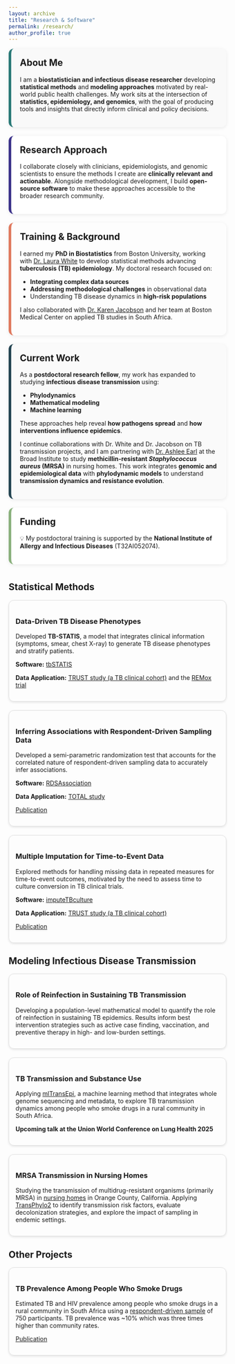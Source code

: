 ```yaml
---
layout: archive
title: "Research & Software"
permalink: /research/
author_profile: true
---
```


<!-- About Section -->
<div style="display: grid; gap: 20px; margin-bottom: 40px;">

  <div style="border-left: 6px solid #2b7a78; background: #f9f9f9; border-radius: 12px; padding: 20px; box-shadow: 0 2px 8px rgba(0,0,0,0.08);">
    <h2 style="margin-top: 0;">About Me</h2>
    <p>I am a <strong>biostatistician and infectious disease researcher</strong> developing <strong>statistical methods</strong> and <strong>modeling approaches</strong> motivated by real-world public health challenges. My work sits at the intersection of <strong>statistics, epidemiology, and genomics</strong>, with the goal of producing tools and insights that directly inform clinical and policy decisions.</p>
  </div>

  <div style="border-left: 6px solid #3d348b; background: #ffffff; border-radius: 12px; padding: 20px; box-shadow: 0 2px 8px rgba(0,0,0,0.08);">
    <h2 style="margin-top: 0;">Research Approach</h2>
    <p>I collaborate closely with clinicians, epidemiologists, and genomic scientists to ensure the methods I create are <strong>clinically relevant and actionable</strong>. Alongside methodological development, I build <strong>open-source software</strong> to make these approaches accessible to the broader research community.</p>
  </div>

  <div style="border-left: 6px solid #e07a5f; background: #fdfdfd; border-radius: 12px; padding: 20px; box-shadow: 0 2px 8px rgba(0,0,0,0.08);">
    <h2 style="margin-top: 0;">Training & Background</h2>
    <p>I earned my <strong>PhD in Biostatistics</strong> from Boston University, working with <a href="https://www.bu.edu/sph/profile/laura-white/">Dr. Laura White</a> to develop statistical methods advancing <strong>tuberculosis (TB) epidemiology</strong>. My doctoral research focused on:</p>
    <ul>
      <li><strong>Integrating complex data sources</strong></li>
      <li><strong>Addressing methodological challenges</strong> in observational data</li>
      <li>Understanding TB disease dynamics in <strong>high-risk populations</strong></li>
    </ul>
    <p>I also collaborated with <a href="https://sites.bu.edu/jacobson/">Dr. Karen Jacobson</a> and her team at Boston Medical Center on applied TB studies in South Africa.</p>
  </div>

  <div style="border-left: 6px solid #264653; background: #fafafa; border-radius: 12px; padding: 20px; box-shadow: 0 2px 8px rgba(0,0,0,0.08);">
    <h2 style="margin-top: 0;">Current Work</h2>
    <p>As a <strong>postdoctoral research fellow</strong>, my work has expanded to studying <strong>infectious disease transmission</strong> using:</p>
    <ul>
      <li><strong>Phylodynamics</strong></li>
      <li><strong>Mathematical modeling</strong></li>
      <li><strong>Machine learning</strong></li>
    </ul>
    <p>These approaches help reveal <strong>how pathogens spread</strong> and <strong>how interventions influence epidemics</strong>.</p>
    <p>I continue collaborations with Dr. White and Dr. Jacobson on TB transmission projects, and I am partnering with <a href="https://www.broadinstitute.org/infectious-disease-and-microbiome/bacterial-genomics">Dr. Ashlee Earl</a> at the Broad Institute to study <strong>methicillin-resistant <em>Staphylococcus aureus</em> (MRSA)</strong> in nursing homes. This work integrates <strong>genomic and epidemiological data</strong> with <strong>phylodynamic models</strong> to understand <strong>transmission dynamics and resistance evolution</strong>.</p>
  </div>

  <div style="border-left: 6px solid #8ab17d; background: #ffffff; border-radius: 12px; padding: 20px; box-shadow: 0 2px 8px rgba(0,0,0,0.08);">
    <h2 style="margin-top: 0;">Funding</h2>
    <p>💡 My postdoctoral training is supported by the <strong>National Institute of Allergy and Infectious Diseases</strong> (T32AI052074).</p>
  </div>

</div>


<!-- Statistical Methods -->
<h2>Statistical Methods</h2>
<div style="display: flex; flex-wrap: wrap; gap: 20px;">

  <div style="flex: 1 1 300px; border: 1px solid #ddd; border-radius: 12px; padding: 15px; box-shadow: 0 2px 5px rgba(0,0,0,0.1);">
    <h3>Data-Driven TB Disease Phenotypes</h3>
    <p>Developed <strong>TB-STATIS</strong>, a model that integrates clinical information (symptoms, smear, chest X-ray) to generate TB disease phenotypes and stratify patients.</p>
    <p><strong>Software:</strong> <a href="https://github.com/samalatesta/tbSTATIS">tbSTATIS</a></p>
    <p><strong>Data Application:</strong> <a href="https://bmcinfectdis.biomedcentral.com/articles/10.1186/s12879-018-3396-y">TRUST study (a TB clinical cohort)</a> and the <a href="https://www.tballiance.org/trial/remoxtb/">REMox trial</a></p>
  </div>

  <div style="flex: 1 1 300px; border: 1px solid #ddd; border-radius: 12px; padding: 15px; box-shadow: 0 2px 5px rgba(0,0,0,0.1);">
    <h3>Inferring Associations with Respondent-Driven Sampling Data</h3>
    <p>Developed a semi-parametric randomization test that accounts for the correlated nature of respondent-driven sampling data to accurately infer associations.</p>
    <p><strong>Software:</strong> <a href="https://github.com/samalatesta/RDSAssociation">RDSAssociation</a></p>
    <p><strong>Data Application:</strong> <a href="https://journals.plos.org/plosone/article?id=10.1371/journal.pone.0262440">TOTAL study</a></p>
    <p><a href="https://academic.oup.com/jrsssc/article-abstract/74/2/429/7909014">Publication</a></p>
  </div>

  <div style="flex: 1 1 300px; border: 1px solid #ddd; border-radius: 12px; padding: 15px; box-shadow: 0 2px 5px rgba(0,0,0,0.1);">
    <h3>Multiple Imputation for Time-to-Event Data</h3>
    <p>Explored methods for handling missing data in repeated measures for time-to-event outcomes, motivated by the need to assess time to culture conversion in TB clinical trials.</p>
    <p><strong>Software:</strong> <a href="https://github.com/samalatesta/imputeTBculture">imputeTBculture</a></p>
    <p><strong>Data Application:</strong> <a href="https://bmcinfectdis.biomedcentral.com/articles/10.1186/s12879-018-3396-y">TRUST study (a TB clinical cohort)</a></p>
    <p><a href="https://bmcmedresmethodol.biomedcentral.com/articles/10.1186/s12874-022-01782-8">Publication</a></p>
  </div>

</div>

<!-- TB Transmission -->
<h2>Modeling Infectious Disease Transmission</h2>
<div style="display: flex; flex-wrap: wrap; gap: 20px;">

  <div style="flex: 1 1 300px; border: 1px solid #ddd; border-radius: 12px; padding: 15px; box-shadow: 0 2px 5px rgba(0,0,0,0.1);">
    <h3>Role of Reinfection in Sustaining TB Transmission</h3>
    <p>Developing a population-level mathematical model to quantify the role of reinfection in sustaining TB epidemics. Results inform best intervention strategies such as active case finding, vaccination, and preventive therapy in high- and low-burden settings.</p>
  </div>

  <div style="flex: 1 1 300px; border: 1px solid #ddd; border-radius: 12px; padding: 15px; box-shadow: 0 2px 5px rgba(0,0,0,0.1);">
    <h3>TB Transmission and Substance Use</h3>
    <p>Applying <a href="https://academic.oup.com/ije/article/49/3/764/5811379">mlTransEpi</a>, a machine learning method that integrates whole genome sequencing and metadata, to explore TB transmission dynamics among people who smoke drugs in a rural community in South Africa.</p>
    <p><strong>Upcoming talk at the Union World Conference on Lung Health 2025</strong> </p>
  </div>

  <div style="flex: 1 1 300px; border: 1px solid #ddd; border-radius: 12px; padding: 15px; box-shadow: 0 2px 5px rgba(0,0,0,0.1);">
    <h3>MRSA Transmission in Nursing Homes</h3>
    <p>Studying the transmission of multidrug-resistant organisms (primarily MRSA) in <a href="https://academic.oup.com/cid/article/69/9/1566/5315468?login=false">nursing homes</a> in Orange County, California. Applying <a href="https://academic.oup.com/mbe/article/42/4/msaf083/8116767">TransPhylo2</a> to identify transmission risk factors, evaluate decolonization strategies, and explore the impact of sampling in endemic settings.</p>
  </div>
</div>

<!-- Other Applied TB -->
<h2>Other Projects</h2>
<div style="display: flex; flex-wrap: wrap; gap: 20px;">

  <div style="flex: 1 1 300px; border: 1px solid #ddd; border-radius: 12px; padding: 15px; box-shadow: 0 2px 5px rgba(0,0,0,0.1);">
    <h3>TB Prevalence Among People Who Smoke Drugs</h3> 
    <p>Estimated TB and HIV prevalence among people who smoke drugs in a rural community in South Africa using a <a href="https://journals.plos.org/plosone/article?id=10.1371/journal.pone.0262440">respondent-driven sample</a> of 750 participants. TB prevalence was ~10% which was three times higher than community rates.</p>
    <p><a href="https://papers.ssrn.com/sol3/papers.cfm?abstract_id=5010346">Publication</a></p>
  </div>

</div>
